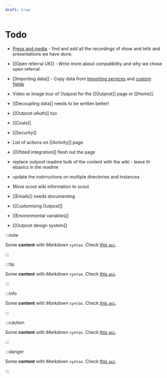 ```yaml
---
draft: true
---
```


# Todo

- [Press and media](about-the-project/press-and-media) - find and add all the recordings of show and tells and presentations we have done.

- [[Open referral UK]] - Write more about compatibility and why we chose open referral.
- [[Importing data]] - Copy data from [importing services](https://github.com/wearefuturegov/outpost/tree/develop/lib/tasks/data_import/services) and [custom fields](https://github.com/wearefuturegov/outpost/tree/develop/lib/tasks/data_import/custom_fields)
- Video or Image tour of Outpost for the [[Outpost]] page or [[Home]].
- [[Decoupling data]] needs to be written better!
- [[Outpost oAuth]] too
- [[Costs]]
- [[Security]]
- List of actions on [[Activity]] page
- [[Ofsted integration]] flesh out the page
- replace outpost readme bulk of the content with the wiki - leave th ebasics in the readme
- update the instrructions on multiple directories and instances
- Move scout wiki information to scout
- [[Emails]] needs documenting
- [[Customising Outpost]]
- [[Environmental variables]]
- [[Outpost design system]]

:::note

Some **content** with _Markdown_ `syntax`. Check [this `api`](#).

:::

:::tip

Some **content** with _Markdown_ `syntax`. Check [this `api`](#).

:::

:::info

Some **content** with _Markdown_ `syntax`. Check [this `api`](#).

:::

:::caution

Some **content** with _Markdown_ `syntax`. Check [this `api`](#).

:::

:::danger

Some **content** with _Markdown_ `syntax`. Check [this `api`](#).

:::
